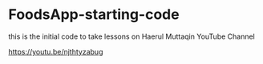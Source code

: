 # FoodsApp-starting-code
this is the initial code to take lessons on Haerul Muttaqin YouTube Channel

https://youtu.be/njthtyzabug
